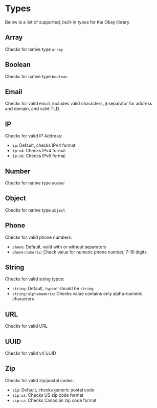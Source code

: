 # Types

Below is a list of supported, built-in types for the Obey library.

## Array

Checks for native type `array`

## Boolean

Checks for native type `boolean`

## Email

Checks for valid email, includes valid characters, `@` separator for address and domain, and valid TLD.

## IP

Checks for valid IP Address:

* `ip`: Default, checks IPv4 format
* `ip:v4`: Checks IPv4 format
* `ip:v6`: Checks IPv6 format

## Number

Checks for native type `number`

## Object

Checks for native type `object`

## Phone

Checks for valid phone numbers:

* `phone`: Default, valid with or without separators
* `phone:numeric`: Check value for numeric phone number, 7-10 digits

## String

Checks for valid string types:

* `string`: Default, `typeof` should be `string`
* `string:alphanumeric`: Checks value contains only alpha-numeric characters

## URL

Checks for valid URL

## UUID

Checks for valid v4 UUID

## Zip

Checks for valid zip/postal codes:

* `zip`: Default, checks generic postal code
* `zip:us`: Checks US zip code format
* `zip:ca`: Checks Canadian zip code format